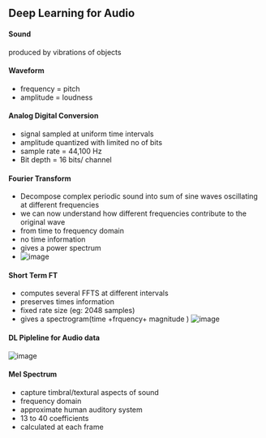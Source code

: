 ## Deep Learning for Audio

#### Sound
produced by vibrations of objects

#### Waveform
- frequency = pitch
- amplitude = loudness
  
#### Analog Digital Conversion
- signal sampled at uniform time intervals
- amplitude quantized with limited no of bits
- sample rate = 44,100 Hz
- Bit depth = 16 bits/ channel
  
#### Fourier Transform
- Decompose complex periodic sound into sum of sine waves oscillating at different frequencies
- we can now understand how different frequencies contribute to the original wave
- from time to frequency domain
- no time information
- gives a power spectrum
- ![image](https://github.com/sathyanaravind/Notes/assets/77285092/377987c7-803f-403c-881f-5214f50e5bf4)

#### Short Term FT
- computes several FFTS at different intervals
- preserves times information
- fixed rate size (eg: 2048 samples)
- gives a spectrogram(time +frquency+ magnitude )
![image](https://github.com/sathyanaravind/Notes/assets/77285092/5b3b3efc-5ad5-42c2-8727-163f0bf61b4b)

#### DL Pipleline for Audio data
![image](https://github.com/sathyanaravind/Notes/assets/77285092/fb72ca09-30f6-4e78-9d4d-f874bef84cfc)

#### Mel Spectrum
- capture timbral/textural aspects of sound
- frequency domain
- approximate human auditory system
- 13 to 40 coefficients
- calculated at each frame
